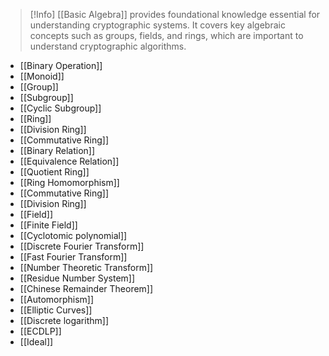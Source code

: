 > [!Info] 
>  [[Basic Algebra]] provides foundational knowledge essential for understanding cryptographic systems. It covers key algebraic concepts such as groups, fields, and rings, which are important to understand cryptographic algorithms.

- [[Binary Operation]]
- [[Monoid]]
- [[Group]]
- [[Subgroup]]
- [[Cyclic Subgroup]]
- [[Ring]]
- [[Division Ring]]
- [[Commutative Ring]]
- [[Binary Relation]]
- [[Equivalence Relation]]
- [[Quotient Ring]]
- [[Ring Homomorphism]]
- [[Commutative Ring]]
- [[Division Ring]]
- [[Field]]
- [[Finite Field]]
- [[Cyclotomic polynomial]]
- [[Discrete Fourier Transform]]
- [[Fast Fourier Transform]]
- [[Number Theoretic Transform]]
- [[Residue Number System]]
- [[Chinese Remainder Theorem]]
- [[Automorphism]]
- [[Elliptic Curves]]
- [[Discrete logarithm]]
- [[ECDLP]]
- [[Ideal]]

